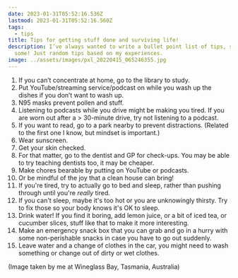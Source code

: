 ```yaml
---
date: 2023-01-31T05:52:16.536Z
lastmod: 2023-01-31T05:52:16.560Z
tags:
  - tips
title: Tips for getting stuff done and surviving life!
description: I’ve always wanted to write a bullet point list of tips, so here’s
  some! Just random tips based on my experiences.
image: ../assets/images/pxl_20220415_065246355.jpg
---
```

1. If you can’t concentrate at home, go to the library to study.
2. Put YouTube/streaming service/podcast on while you wash up the dishes if you don’t want to wash up. 
3. N95 masks prevent pollen and stuff.
4. Listening to podcasts while you drive might be making you tired. If you are worn out after a > 30-minute drive, try not listening to a podcast.
5. If you want to read, go to a park nearby to prevent distractions. (Related to the first one I know, but mindset is important.)
6. Wear sunscreen.
7. Get your skin checked.
8. For that matter, go to the dentist and GP for check-ups. You may be able to try teaching dentists too, it may be cheaper.
9. Make chores bearable by putting on YouTube or podcasts. 
10. Or be mindful of the joy that a clean house can bring!
11. If you're tired, try to actually go to bed and sleep, rather than pushing through until you're *really* tired.
12. If you can't sleep, maybe it's too hot or you are unknowingly thirsty. Try to fix those so your body knows it's OK to sleep.
13. Drink water! If you find it boring, add lemon juice, or a bit of iced tea, or cucumber slices, stuff like that to make it more interesting.
14. Make an emergency snack box that you can grab and go in a hurry with some non-perishable snacks in case you have to go out suddenly.
15. Leave water and a change of clothes in the car, you might need to wash something or change out of dirty or wet clothes.

(﻿Image taken by me at Wineglass Bay, Tasmania, Australia)